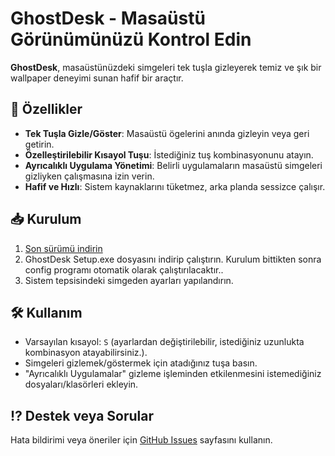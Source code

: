 # GhostDesk - Masaüstü Görünümünüzü Kontrol Edin  

**GhostDesk**, masaüstünüzdeki simgeleri tek tuşla gizleyerek temiz ve şık bir wallpaper deneyimi sunan hafif bir araçtır.  

## 🌟 Özellikler  
- **Tek Tuşla Gizle/Göster**: Masaüstü ögelerini anında gizleyin veya geri getirin.  
- **Özelleştirilebilir Kısayol Tuşu**: İstediğiniz tuş kombinasyonunu atayın.  
- **Ayrıcalıklı Uygulama Yönetimi**: Belirli uygulamaların masaüstü simgeleri gizliyken çalışmasına izin verin.  
- **Hafif ve Hızlı**: Sistem kaynaklarını tüketmez, arka planda sessizce çalışır.  

## 📥 Kurulum  
1. [Son sürümü indirin](a.com)
2. GhostDesk Setup.exe dosyasını indirip çalıştırın. Kurulum bittikten sonra config programı otomatik olarak çalıştırılacaktır..  
3. Sistem tepsisindeki simgeden ayarları yapılandırın.  

## 🛠 Kullanım  
- Varsayılan kısayol: `S` (ayarlardan değiştirilebilir, istediğiniz uzunlukta kombinasyon atayabilirsiniz.). 
- Simgeleri gizlemek/göstermek için atadığınız tuşa basın.  
- "Ayrıcalıklı Uygulamalar" gizleme işleminden etkilenmesini istemediğiniz dosyaları/klasörleri ekleyin.  

## ⁉ Destek veya Sorular  
Hata bildirimi veya öneriler için [GitHub Issues](a.com) sayfasını kullanın.  
